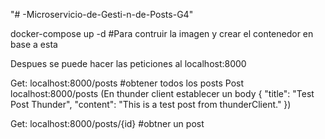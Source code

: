 "# -Microservicio-de-Gesti-n-de-Posts-G4" 



docker-compose up -d    #Para contruir la imagen y crear el contenedor en base a esta

Despues se puede hacer las peticiones al localhost:8000

Get: localhost:8000/posts  #obtener todos los posts
Post localhost:8000/posts  (En thunder client establecer un body {
    "title": "Test Post Thunder",
    "content": "This is a test post from thunderClient."
})

Get: localhost:8000/posts/{id}    #obtner un post
 
